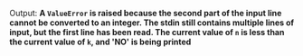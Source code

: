 Output: **A `ValueError` is raised because the second part of the input line cannot be converted to an integer. The stdin still contains multiple lines of input, but the first line has been read. The current value of `n` is less than the current value of `k`, and 'NO' is being printed**